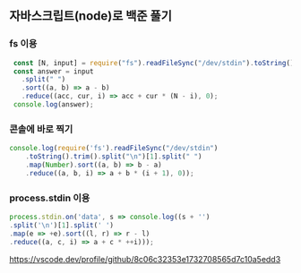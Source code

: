 ## 자바스크립트(node)로 백준 풀기
### fs 이용

```javascript
 const [N, input] = require("fs").readFileSync("/dev/stdin").toString().split("\n");
 const answer = input
   .split(" ")
   .sort((a, b) => a - b)
   .reduce((acc, cur, i) => acc + cur * (N - i), 0);
 console.log(answer);
```

 ### 콘솔에 바로 찍기

 ```javascript
 console.log(require('fs').readFileSync("/dev/stdin")
     .toString().trim().split("\n")[1].split(" ")
     .map(Number).sort((a, b) => b - a)
     .reduce((a, b, i) => a + b * (i + 1), 0));
 ```

### process.stdin 이용

 ```javascript
 process.stdin.on('data', s => console.log((s + '')
 .split('\n')[1].split(' ')
 .map(e => +e).sort((l, r) => r - l)
 .reduce((a, c, i) => a + c * ++i)));
 ```


 https://vscode.dev/profile/github/8c06c32353e1732708565d7c10a5edd3